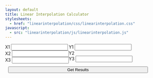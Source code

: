 ```yaml
---
layout: default
title: Linear Interpolation Calculator
stylesheets:
  - href: "linearinterpolation/css/linearinterpolation.css"
javascript: 
  - src: "linearinterpolation/js/linearinterpolation.js"
---
```


<div id="linear-interp" class="tool">
    <div style="display: flex; flex-direction: row;">
      <div style="display: flex; flex-direction: column;">
        <span>
          <label for="x1-input">X1</label>
          <input id="x1-input" type="float">
        </span>
        <span>
          <label for="x2-input">X2</label>
          <input id="x2-input" type="float">
        </span>
        <span>
          <label for="x3-input">X3</label>
          <input id="x3-input" type="float">
        </span>
      </div>
      <div style="display: flex; flex-direction: column;">
        <span>
          <label for="y1-input">Y1</label>
          <input id="y1-input" type="float">
        </span>
        <span>
          <label for="interp-result">Y2</label>
          <b id="interp-result"></b>
        </span>
        <span>
          <label for="y3-input">Y3</label>
          <input id="y3-input" type="float">
        </span>
      </div>
    </div>
    <button id="linear-interp-result" style="width: 90%; margin: 10px">Get Results
    </button>
  </div>